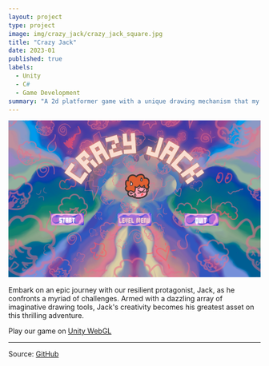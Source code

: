 ```yaml
---
layout: project
type: project
image: img/crazy_jack/crazy_jack_square.jpg
title: "Crazy Jack"
date: 2023-01
published: true
labels:
  - Unity
  - C#
  - Game Development
summary: "A 2d platformer game with a unique drawing mechanism that my team developed for CSCI-526 Advanced Mobile Devices and Game Consoles."
---
```


<img class="img-fluid rounded d-block mx-auto" src="../img/crazy_jack/crazy_jack_home.png">

Embark on an epic journey with our resilient protagonist, Jack, as he confronts a myriad of challenges. Armed with a dazzling array of imaginative drawing tools, Jack's creativity becomes his greatest asset on this thrilling adventure.

Play our game on [Unity WebGL](https://zhengyuwu0924.github.io/CSCI526_GroupAnxiety_Project/Play/Final/)

<hr>

Source: <a href="https://github.com/ZhengyuWu0924/CSCI526_GroupAnxiety_Project"><i class="large github icon "></i>GitHub</a>
